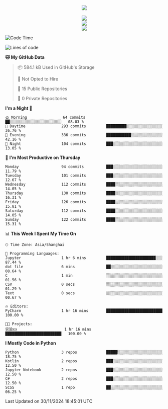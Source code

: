 <div align="center">
  <img src="https://readme-typing-svg.demolab.com?font=Zhi+Mang+Xing&size=40&pause=1000&color=000000&center=true&vCenter=true&lines=Baymax%E5%B0%8F%E6%8C%AF;Hello%20World"/><br/>
  <br/>
  <img src="https://skillicons.dev/icons?i=java,kotlin,python,c,cpp,html,css,javascript" /><br/>
  <img src="https://skillicons.dev/icons?i=spring,vue,pytorch,maven,gradle,mysql,sqlite,linux" /><br/>
  <img src="https://skillicons.dev/icons?i=idea,pycharm,webstorm,androidstudio,vscode,git,vim,md" /><br/>
</div>

<!--START_SECTION:waka-->
![Code Time](http://img.shields.io/badge/Code%20Time-403%20hrs%2054%20mins-blue)

![Lines of code](https://img.shields.io/badge/From%20Hello%20World%20I%27ve%20Written-5.3%20million%20lines%20of%20code-blue)

**🐱 My GitHub Data** 

> 📦 584.1 kB Used in GitHub's Storage 
 > 
> 🚫 Not Opted to Hire
 > 
> 📜 15 Public Repositories 
 > 
> 🔑 0 Private Repositories 
 > 
**I'm a Night 🦉** 

```text
🌞 Morning                64 commits          ██░░░░░░░░░░░░░░░░░░░░░░░   08.03 % 
🌆 Daytime                293 commits         █████████░░░░░░░░░░░░░░░░   36.76 % 
🌃 Evening                336 commits         ███████████░░░░░░░░░░░░░░   42.16 % 
🌙 Night                  104 commits         ███░░░░░░░░░░░░░░░░░░░░░░   13.05 % 
```
📅 **I'm Most Productive on Thursday** 

```text
Monday                   94 commits          ███░░░░░░░░░░░░░░░░░░░░░░   11.79 % 
Tuesday                  101 commits         ███░░░░░░░░░░░░░░░░░░░░░░   12.67 % 
Wednesday                112 commits         ████░░░░░░░░░░░░░░░░░░░░░   14.05 % 
Thursday                 130 commits         ████░░░░░░░░░░░░░░░░░░░░░   16.31 % 
Friday                   126 commits         ████░░░░░░░░░░░░░░░░░░░░░   15.81 % 
Saturday                 112 commits         ████░░░░░░░░░░░░░░░░░░░░░   14.05 % 
Sunday                   122 commits         ████░░░░░░░░░░░░░░░░░░░░░   15.31 % 
```


📊 **This Week I Spent My Time On** 

```text
🕑︎ Time Zone: Asia/Shanghai

💬 Programming Languages: 
Jupyter                  1 hr 6 mins         ██████████████████████░░░   87.44 % 
dot file                 6 mins              ██░░░░░░░░░░░░░░░░░░░░░░░   08.64 % 
C                        1 min               ░░░░░░░░░░░░░░░░░░░░░░░░░   01.56 % 
CSV                      0 secs              ░░░░░░░░░░░░░░░░░░░░░░░░░   01.29 % 
Text                     0 secs              ░░░░░░░░░░░░░░░░░░░░░░░░░   00.67 % 

🔥 Editors: 
PyCharm                  1 hr 16 mins        █████████████████████████   100.00 % 

🐱‍💻 Projects: 
实验xx                     1 hr 16 mins        █████████████████████████   100.00 % 
```

**I Mostly Code in Python** 

```text
Python                   3 repos             █████░░░░░░░░░░░░░░░░░░░░   18.75 % 
Kotlin                   2 repos             ███░░░░░░░░░░░░░░░░░░░░░░   12.50 % 
Jupyter Notebook         2 repos             ███░░░░░░░░░░░░░░░░░░░░░░   12.50 % 
C#                       2 repos             ███░░░░░░░░░░░░░░░░░░░░░░   12.50 % 
SCSS                     1 repo              ██░░░░░░░░░░░░░░░░░░░░░░░   06.25 % 
```




 Last Updated on 30/11/2024 18:45:01 UTC
<!--END_SECTION:waka-->





